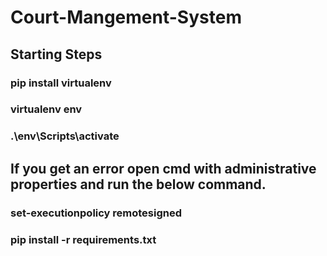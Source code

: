 # Court-Mangement-System

<h2> Starting Steps </h2>
<h3> pip install virtualenv </h3>
<h3> virtualenv env </h3>
<h3> .\env\Scripts\activate </h3>
<h2> If you get an error open cmd with administrative properties and run the below command. </h2>
<h3> set-executionpolicy remotesigned </h3>
<h3> pip install -r requirements.txt </h3>
